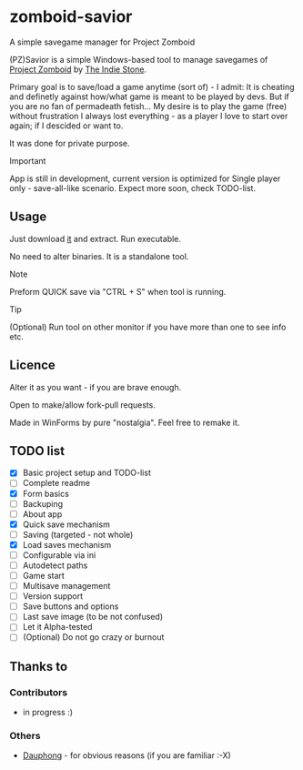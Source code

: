 # zomboid-savior
A simple savegame manager for Project Zomboid

(PZ)Savior is a simple Windows-based tool to manage savegames of [Project Zomboid](https://projectzomboid.com) by [The Indie Stone](https://pzwiki.net/w/index.php?title=The_Indie_Stone).

Primary goal is to save/load a game anytime (sort of) - I admit: It is cheating and definetly against how/what game is meant to be played by devs. But if you are no fan of permadeath fetish... 
My desire is to play the game (free) without frustration I always lost everything - as a player I love to start over again; if I descided or want to.

It was done for private purpose.

> [!IMPORTANT]
> App is still in development, current version is optimized for Single player only - save-all-like scenario. Expect more soon, check TODO-list.

## Usage
Just download [it](https://github.com/vosiz/zomboid-savior/releases) and extract. Run executable.

No need to alter binaries. It is a standalone tool.

> [!NOTE]
> Preform QUICK save via "CTRL + S" when tool is running.

> [!TIP]
> (Optional) Run tool on other monitor if you have more than one to see info etc.

## Licence
Alter it as you want - if you are brave enough.

Open to make/allow fork-pull requests.

Made in WinForms by pure "nostalgia". Feel free to remake it.

## TODO list
- [x] Basic project setup and TODO-list
- [ ] Complete readme
- [x] Form basics
- [ ] Backuping
- [ ] About app
- [x] Quick save mechanism
- [ ] Saving (targeted - not whole)
- [x] Load saves mechanism
- [ ] Configurable via ini
- [ ] Autodetect paths
- [ ] Game start
- [ ] Multisave management
- [ ] Version support
- [ ] Save buttons and options
- [ ] Last save image (to be not confused)
- [ ] Let it Alpha-tested
- [ ] \(Optional) Do not go crazy or burnout

## Thanks to
### Contributors
- in progress :)

### Others
- [Dauphong](https://thepiratebay.org/search.php?q=user:dauphong) - for obvious reasons (if you are familiar :-X)


